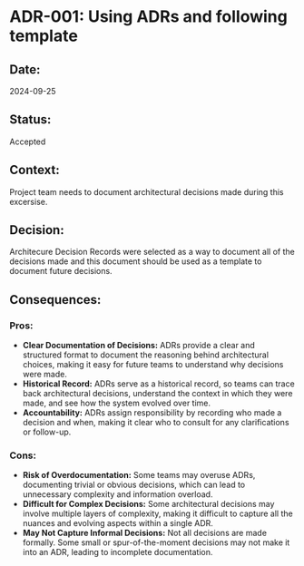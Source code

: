 # ADR-001: Using ADRs and following template

## Date:
2024-09-25

## Status:
Accepted

## Context:
Project team needs to document architectural decisions made during this excersise.

## Decision:
Architecure Decision Records were selected as a way to document all of the decisions made and this document should be used as a template to document future decisions.

## Consequences:
### Pros:
- **Clear Documentation of Decisions:** ADRs provide a clear and structured format to document the reasoning behind architectural choices, making it easy for future teams to understand why decisions were made.
- **Historical Record:** ADRs serve as a historical record, so teams can trace back architectural decisions, understand the context in which they were made, and see how the system evolved over time.
- **Accountability:** ADRs assign responsibility by recording who made a decision and when, making it clear who to consult for any clarifications or follow-up.

### Cons:
- **Risk of Overdocumentation:** Some teams may overuse ADRs, documenting trivial or obvious decisions, which can lead to unnecessary complexity and information overload.
- **Difficult for Complex Decisions:** Some architectural decisions may involve multiple layers of complexity, making it difficult to capture all the nuances and evolving aspects within a single ADR.
- **May Not Capture Informal Decisions:** Not all decisions are made formally. Some small or spur-of-the-moment decisions may not make it into an ADR, leading to incomplete documentation.
